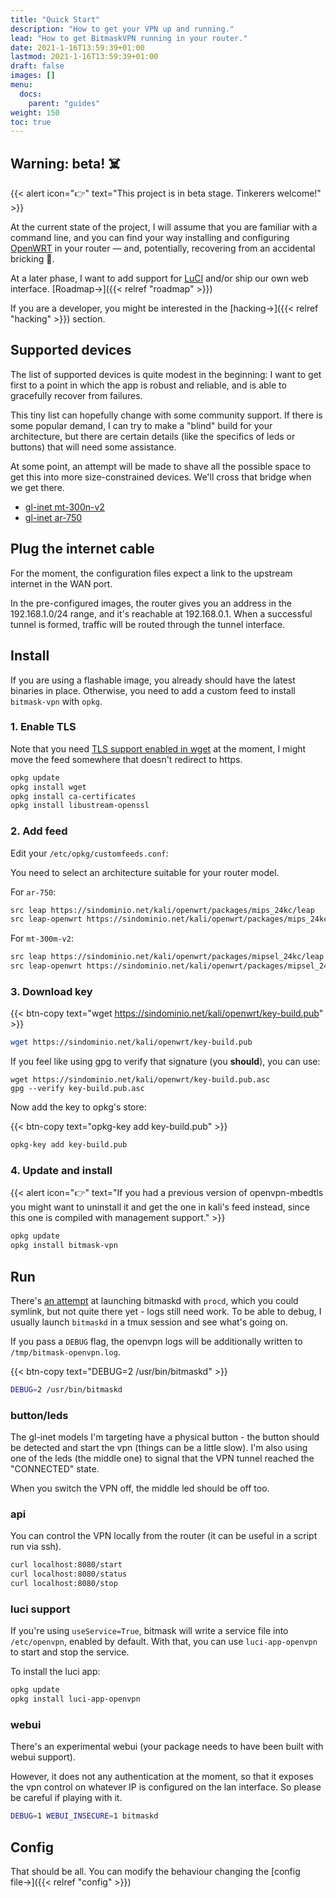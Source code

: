 ```yaml
---
title: "Quick Start"
description: "How to get your VPN up and running."
lead: "How to get BitmaskVPN running in your router."
date: 2021-1-16T13:59:39+01:00
lastmod: 2021-1-16T13:59:39+01:00
draft: false
images: []
menu:
  docs:
    parent: "guides"
weight: 150
toc: true
---
```


## Warning: beta! ☠️

{{< alert icon="👉" text="This project is in beta stage. Tinkerers welcome!" >}}

At the current state of the project, I will assume that you are familiar with a command line, and you can
find your way installing and configuring [OpenWRT](https://openwrt.org) in your
router — and, potentially, recovering from an accidental bricking 😬.

At a later phase, I want to add support for [LuCI](https://openwrt.org/docs/techref/luci) and/or ship our own web
interface. [Roadmap→]({{< relref "roadmap" >}})

If you are a developer, you might be interested in the [hacking→]({{< relref "hacking" >}}) section.

## Supported devices

The list of supported devices is quite modest in the beginning: I want to get 
first to a point in which the app is robust and reliable, and is able to
gracefully recover from failures.

This tiny list can  hopefully change with some community support. If there is
some popular demand, I can try to make a "blind" build for your architecture,
but there are certain details (like the specifics of leds or buttons) that will
need some assistance.

At some point, an attempt will be made to shave all the possible space to get
this into more size-constrained devices. We'll cross that bridge when we get there.

* [gl-inet mt-300n-v2](https://openwrt.org/toh/hwdata/gl.inet/gl.inet_gl-mt300n_v2)
* [gl-inet ar-750](https://openwrt.org/toh/hwdata/gl.inet/gl.inet_gl-ar750)

## Plug the internet cable

For the moment, the configuration files expect a link to the upstream internet
in the WAN port.

In the pre-configured images, the router gives you an address in the
192.168.1.0/24 range, and it's reachable at 192.168.0.1. When a successful
tunnel is formed, traffic will be routed through the tunnel interface.

## Install

If you are using a flashable image, you already should have the latest binaries in place. Otherwise, you need to add a custom feed to install `bitmask-vpn` with `opkg`.

### 1. Enable TLS

Note that you need [TLS support enabled in wget](https://www.leowkahman.com/2016/04/10/use-ssl-openwrt-opkg/) at the
moment, I might move the feed somewhere that doesn't redirect to https.

```bash
opkg update
opkg install wget
opkg install ca-certificates
opkg install libustream-openssl
```

### 2. Add feed

Edit your `/etc/opkg/customfeeds.conf`:

You need to select an architecture suitable for your router model.

For `ar-750`:

```bash
src leap https://sindominio.net/kali/openwrt/packages/mips_24kc/leap
src leap-openwrt https://sindominio.net/kali/openwrt/packages/mips_24kc/packages/
```

For `mt-300m-v2`:

```bash
src leap https://sindominio.net/kali/openwrt/packages/mipsel_24kc/leap
src leap-openwrt https://sindominio.net/kali/openwrt/packages/mipsel_24kc/packages/
```

### 3. Download key

{{< btn-copy text="wget https://sindominio.net/kali/openwrt/key-build.pub" >}}

```bash
wget https://sindominio.net/kali/openwrt/key-build.pub
```

If you feel like using gpg to verify that signature (you **should**), you can use:

```
wget https://sindominio.net/kali/openwrt/key-build.pub.asc
gpg --verify key-build.pub.asc
```

Now add the key to opkg's store:

{{< btn-copy text="opkg-key add key-build.pub" >}}

```bash
opkg-key add key-build.pub
```

### 4. Update and install

{{< alert icon="👉" text="If you had a previous version of openvpn-mbedtls you might want to uninstall it and get the one in kali's feed instead, since this one is compiled with management support." >}}

```bash
opkg update
opkg install bitmask-vpn
```

## Run

There's [an
attempt](https://0xacab.org/kali/bitmask-openwrt/-/blob/master/scripts/bitmask)
at launching bitmaskd with `procd`, which you could symlink, but not quite
there yet - logs still need work. To be able to debug, I usually launch
`bitmaskd` in a tmux session and see what's going on.

If you pass a `DEBUG` flag, the openvpn logs will be additionally written to
`/tmp/bitmask-openvpn.log`.

{{< btn-copy text="DEBUG=2 /usr/bin/bitmaskd" >}}

```bash
DEBUG=2 /usr/bin/bitmaskd
```

### button/leds

The gl-inet models I'm targeting have a physical button - the button should be
detected and start the vpn (things can be a little slow). I'm also using one of
the leds (the middle one) to signal that the VPN tunnel reached the "CONNECTED"
state.

When you switch the VPN off, the middle led should be off too.

### api 

You can control the VPN locally from the router (it can be useful in a script
run via ssh).

```bash
curl localhost:8080/start
curl localhost:8080/status
curl localhost:8080/stop
```

### luci support

If you're using `useService=True`, bitmask will write a service file into
`/etc/openvpn`, enabled by default. With that, you can use `luci-app-openvpn`
to start and stop the service.

To install the luci app:

```bash
opkg update
opkg install luci-app-openvpn
```

### webui

There's an experimental webui (your package needs to have been built with webui support).

However, it does not any authentication at the moment, so that it exposes the
vpn control on whatever IP is configured on the lan interface. So please be
careful if playing with it.

```bash
DEBUG=1 WEBUI_INSECURE=1 bitmaskd
```

## Config

That should be all. You can modify the behaviour changing the [config file→]({{< relref "config" >}})
